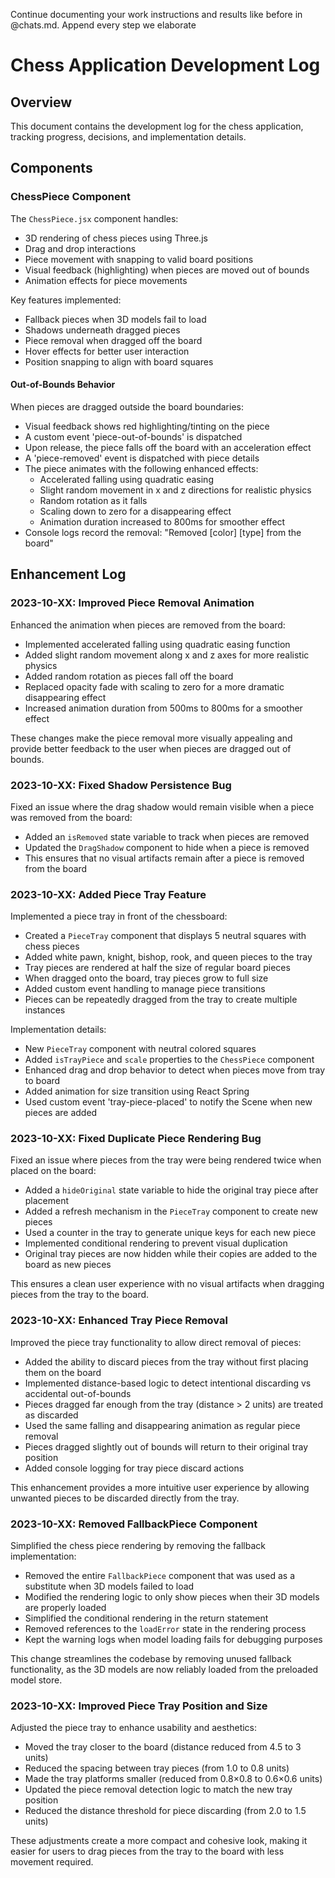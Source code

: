 Continue documenting your work instructions and results like before in @chats.md. Append every step we elaborate

# Chess Application Development Log

## Overview
This document contains the development log for the chess application, tracking progress, decisions, and implementation details.

## Components
### ChessPiece Component
The `ChessPiece.jsx` component handles:
- 3D rendering of chess pieces using Three.js
- Drag and drop interactions
- Piece movement with snapping to valid board positions
- Visual feedback (highlighting) when pieces are moved out of bounds
- Animation effects for piece movements

Key features implemented:
- Fallback pieces when 3D models fail to load
- Shadows underneath dragged pieces
- Piece removal when dragged off the board
- Hover effects for better user interaction
- Position snapping to align with board squares

#### Out-of-Bounds Behavior
When pieces are dragged outside the board boundaries:
- Visual feedback shows red highlighting/tinting on the piece
- A custom event 'piece-out-of-bounds' is dispatched
- Upon release, the piece falls off the board with an acceleration effect
- A 'piece-removed' event is dispatched with piece details
- The piece animates with the following enhanced effects:
  - Accelerated falling using quadratic easing
  - Slight random movement in x and z directions for realistic physics
  - Random rotation as it falls
  - Scaling down to zero for a disappearing effect
  - Animation duration increased to 800ms for smoother effect
- Console logs record the removal: "Removed [color] [type] from the board"

## Enhancement Log

### 2023-10-XX: Improved Piece Removal Animation
Enhanced the animation when pieces are removed from the board:
- Implemented accelerated falling using quadratic easing function
- Added slight random movement along x and z axes for more realistic physics
- Added random rotation as pieces fall off the board
- Replaced opacity fade with scaling to zero for a more dramatic disappearing effect
- Increased animation duration from 500ms to 800ms for a smoother effect

These changes make the piece removal more visually appealing and provide better feedback to the user when pieces are dragged out of bounds.

### 2023-10-XX: Fixed Shadow Persistence Bug
Fixed an issue where the drag shadow would remain visible when a piece was removed from the board:
- Added an `isRemoved` state variable to track when pieces are removed
- Updated the `DragShadow` component to hide when a piece is removed
- This ensures that no visual artifacts remain after a piece is removed from the board

### 2023-10-XX: Added Piece Tray Feature
Implemented a piece tray in front of the chessboard:
- Created a `PieceTray` component that displays 5 neutral squares with chess pieces
- Added white pawn, knight, bishop, rook, and queen pieces to the tray
- Tray pieces are rendered at half the size of regular board pieces
- When dragged onto the board, tray pieces grow to full size
- Added custom event handling to manage piece transitions
- Pieces can be repeatedly dragged from the tray to create multiple instances

Implementation details:
- New `PieceTray` component with neutral colored squares
- Added `isTrayPiece` and `scale` properties to the `ChessPiece` component
- Enhanced drag and drop behavior to detect when pieces move from tray to board
- Added animation for size transition using React Spring
- Used custom event 'tray-piece-placed' to notify the Scene when new pieces are added

### 2023-10-XX: Fixed Duplicate Piece Rendering Bug
Fixed an issue where pieces from the tray were being rendered twice when placed on the board:
- Added a `hideOriginal` state variable to hide the original tray piece after placement
- Added a refresh mechanism in the `PieceTray` component to create new pieces
- Used a counter in the tray to generate unique keys for each new piece
- Implemented conditional rendering to prevent visual duplication
- Original tray pieces are now hidden while their copies are added to the board as new pieces

This ensures a clean user experience with no visual artifacts when dragging pieces from the tray to the board.

### 2023-10-XX: Enhanced Tray Piece Removal
Improved the piece tray functionality to allow direct removal of pieces:
- Added the ability to discard pieces from the tray without first placing them on the board
- Implemented distance-based logic to detect intentional discarding vs accidental out-of-bounds
- Pieces dragged far enough from the tray (distance > 2 units) are treated as discarded
- Used the same falling and disappearing animation as regular piece removal
- Pieces dragged slightly out of bounds will return to their original tray position
- Added console logging for tray piece discard actions

This enhancement provides a more intuitive user experience by allowing unwanted pieces to be discarded directly from the tray.

### 2023-10-XX: Removed FallbackPiece Component
Simplified the chess piece rendering by removing the fallback implementation:
- Removed the entire `FallbackPiece` component that was used as a substitute when 3D models failed to load
- Modified the rendering logic to only show pieces when their 3D models are properly loaded
- Simplified the conditional rendering in the return statement
- Removed references to the `loadError` state in the rendering process
- Kept the warning logs when model loading fails for debugging purposes

This change streamlines the codebase by removing unused fallback functionality, as the 3D models are now reliably loaded from the preloaded model store.

### 2023-10-XX: Improved Piece Tray Position and Size
Adjusted the piece tray to enhance usability and aesthetics:
- Moved the tray closer to the board (distance reduced from 4.5 to 3 units)
- Reduced the spacing between tray pieces (from 1.0 to 0.8 units)
- Made the tray platforms smaller (reduced from 0.8×0.8 to 0.6×0.6 units)
- Updated the piece removal detection logic to match the new tray position
- Reduced the distance threshold for piece discarding (from 2.0 to 1.5 units)

These adjustments create a more compact and cohesive look, making it easier for users to drag pieces from the tray to the board with less movement required.
